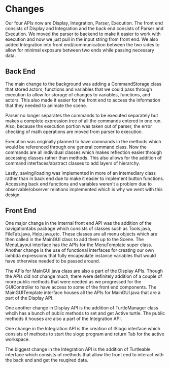 # Changes
Our four APIs now are Display, Integration, Parser, Execution.
The front end consists of Display and Integration and the back end consists of Parser and Execution.
We moved the parser to backend to make it easier to work with execution and now we just pull in the input string from front end. 
We also added Integration into front end/communication between the two sides to allow for minimal exposure between two ends while passing necessary data.

## Back End
The main change to the background was adding a CommandStorage class that stored actors, functions and variables that we could pass through execution to allow for storage of changes to variables, functions, and actors. This also made it easier for the front end to access the information that they needed to animate the scene.

Parser no longer separates the commands to be executed separately but makes a complete expression tree of all the commands entered in one run. Also, because the execution portion was taken out of parser, the error checking of math operations are moved from parser to execution. 

Execution was originally planned to have commands in the methods which would be referenced through one general command class. Now the commands are all individual classes which makes reflection easier through accessing classes rather than methods. This also allows for the addition of command interfaces/abstract classes to add layers of hierarchy. 

Lastly, saving/loading was implemented in more of an intemediary class rather than in back end due to make it easier to implement button functions. Accessing back end functions and variables weren't a problem due to observable/observer relations implemented which is why we went with this design.


## Front End
One major change in the internal front end API was the addition of the navigationtabs package which consists of classes such as Tools.java, FileTab.java, Help.java,etc.
These classes are all menu objects which are then called in the MainGUI class to add them up to the Scene. The MenuLayout interface has the APIs for the MenuTemplate super class.
Another change is the use of functional interfaces for creating our own lambda expressions that fully encapsulate instance variables that would have 
otherwise needed to be passed around.

The APIs for MainGUI.java class are also a part of the Display APIs. Though the APIs did not change much, there were definitely addition of a couple of more public methods that were needed
as we progressed for the GUIController to have access to some of the front end components. The MainGUITemplate interface houses all the APIs for MainGUI.java that are a part of the Display API.

One another change in Display API is the addition of TurtleManager class whcih has a bunch of public methods to set and get Active turtle. The public methods it houses are also a part of the Integration API.

One change in the Integration API is the creation of ISlogo interface which consists of methods to start the slogo program and return Tab for the active workspace.

The biggest change in the Integration API is the addition of Turtleable interface which consists of methods that allow the front end to interact with the back end and get the reuqired data.





